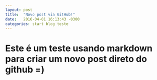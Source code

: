 ```yaml
---
layout: post
title:  "Novo post via GitHub!"
date:   2016-04-01 16:13:43 -0300
categories: start blog teste
---
```


# Este é um teste usando markdown para criar um novo post direto do github =)

